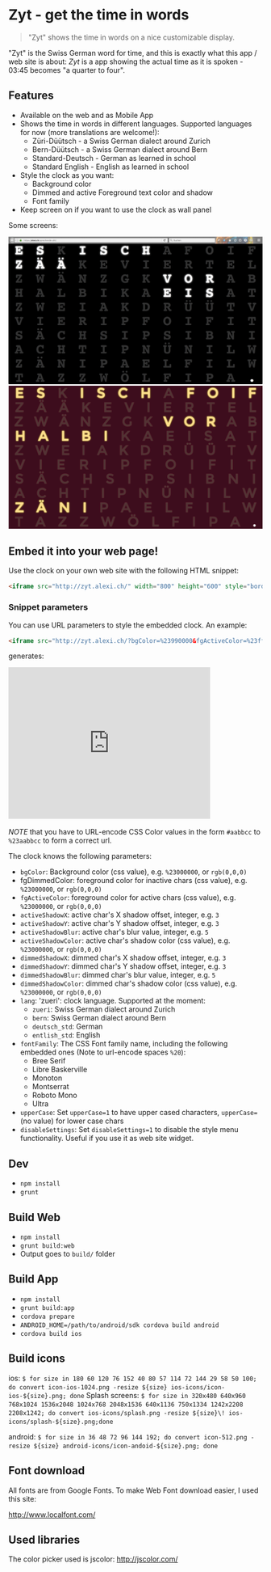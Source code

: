 Zyt - get the time in words
===========================

> "Zyt" shows the time in words on a nice customizable display.

"Zyt" is the Swiss German word for time, and this is exactly what this app / web site is about:
_Zyt_ is a app showing the actual time as it is spoken - 03:45 becomes "a quarter to four".

Features
-----------

* Available on the web and as Mobile App
* Shows the time in words in different languages. Supported languages for now (more translations are welcome!):
  * Züri-Düütsch - a Swiss German dialect around Zurich
  * Bern-Düütsch - a Swiss German dialect around Bern
  * Standard-Deutsch - German as learned in school
  * Standard English - English as learned in school
* Style the clock as you want:
  * Background color
  * Dimmed and active Foreground text color and shadow
  * Font family
* Keep screen on if you want to use the clock as wall panel

Some screens:

![First Screenshot](./2016-08-08-u07ny.png)
![2nd Screenshot](./2016-08-10-9d9fa.png)

Embed it into your web page!
----------------------------

Use the clock on your own web site with the following HTML snippet:

```html
<iframe src="http://zyt.alexi.ch/" width="800" height="600" style="border:none" ></iframe>
```

### Snippet parameters

You can use URL parameters to style the embedded clock. An example:

```html
<iframe src="http://zyt.alexi.ch/?bgColor=%23990000&fgActiveColor=%23ff0000&activeShadowColor=rgba(55,255,0,0.8)" width="400" height="300" style="border:none" ></iframe>
```

generates:

<iframe src="http://zyt.alexi.ch/?bgColor=%23990000&fgActiveColor=%23ff0000&activeShadowColor=rgba(55,255,0,0.8)" width="400" height="300" style="border:none" ></iframe>


*NOTE* that you have to URL-encode CSS Color values in the form `#aabbcc` to `%23aabbcc` to form a correct url.

The clock knows the following parameters:

* `bgColor`: Background color (css value), e.g. `%23000000`, or `rgb(0,0,0)`
* fgDimmedColor: foreground color for inactive chars (css value), e.g. `%23000000`, or `rgb(0,0,0)`
* `fgActiveColor`: foreground color for active chars (css value), e.g. `%23000000`, or `rgb(0,0,0)`
* `activeShadowX`: active char's X shadow offset, integer, e.g. `3`
* `activeShadowY`: active char's Y shadow offset, integer, e.g. `3`
* `activeShadowBlur`: active char's blur value, integer, e.g. `5`
* `activeShadowColor`: active char's shadow color (css value), e.g. `%23000000`, or `rgb(0,0,0)`
* `dimmedShadowX`: dimmed char's X shadow offset, integer, e.g. `3`
* `dimmedShadowY`: dimmed char's Y shadow offset, integer, e.g. `3`
* `dimmedShadowBlur`: dimmed char's blur value, integer, e.g. `5`
* `dimmedShadowColor`: dimmed char's shadow color (css value), e.g. `%23000000`, or `rgb(0,0,0)`
* `lang`: 'zueri': clock language. Supported at the moment:
  * `zueri`: Swiss German dialect around Zurich
  * `bern`: Swiss German dialect around Bern
  * `deutsch_std`: German
  * `entlish_std`: English
* `fontFamily`: The CSS Font family name, including the following embedded ones (Note to url-encode spaces `%20`):
  * Bree Serif
  * Libre Baskerville
  * Monoton
  * Montserrat
  * Roboto Mono
  * Ultra
* `upperCase`: Set `upperCase=1` to have upper cased characters, `upperCase=` (no value) for lower case chars
* `disableSettings`: Set `disableSettings=1` to disable the style menu functionality. Useful if you use it as web site widget.

Dev
---

* `npm install`
* `grunt`

Build Web
---------

* `npm install`
* `grunt build:web`
* Output goes to `build/` folder

Build App
---------

* `npm install`
* `grunt build:app`
* `cordova prepare`
* `ANDROID_HOME=/path/to/android/sdk cordova build android`
* `cordova build ios`


Build icons
-----------
ios:
`$ for size in 180 60 120 76 152 40 80 57 114 72 144 29 58 50 100; do convert icon-ios-1024.png -resize ${size} ios-icons/icon-ios-${size}.png; done`
Splash screens:
`$ for size in 320x480 640x960 768x1024 1536x2048 1024x768 2048x1536 640x1136 750x1334 1242x2208 2208x1242; do convert ios-icons/splash.png -resize ${size}\! ios-icons/splash-${size}.png;done`


android:
`$ for size in 36 48 72 96 144 192; do convert icon-512.png -resize ${size} android-icons/icon-andoid-${size}.png; done`

Font download
-------------

All fonts are from Google Fonts. To make Web Font download easier, I used this site:

http://www.localfont.com/

Used libraries
--------------

The color picker used is jscolor: http://jscolor.com/
